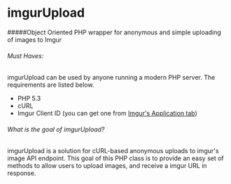 imgurUpload
===========

#####Object Oriented PHP wrapper for anonymous and simple uploading of images to Imgur

###### Must Haves: 

imgurUpload can be used by anyone running a modern PHP server. The requirements are listed below. 
* PHP 5.3
* cURL
* Imgur Client ID (you can get one from [Imgur's Application tab](http://imgur.com/account/settings/apps))

###### What is the goal of imgurUpload?
imgurUpload is a solution for cURL-based anonymous uploads to imgur's image API 
endpoint. This goal of this PHP class is to provide an easy set of methods to 
allow users to upload images, and receive a imgur URL in response. 



